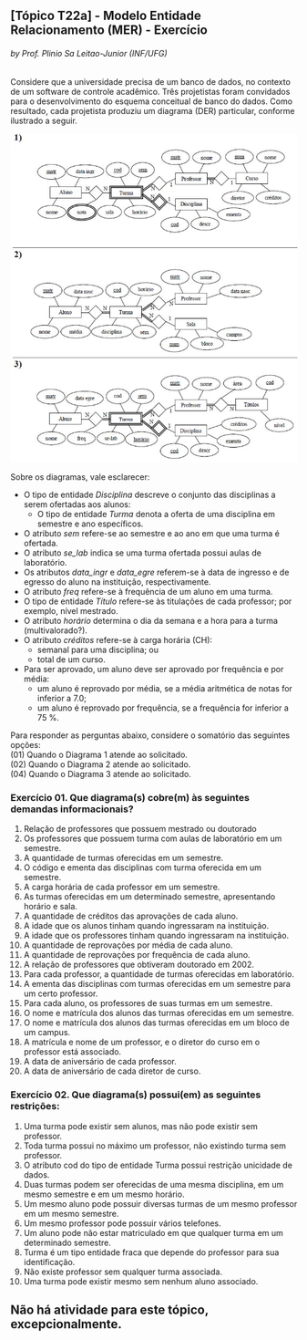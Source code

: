 ## [Tópico T22a] - Modelo Entidade Relacionamento (MER) - Exercício
###### *by Prof. Plinio Sa Leitao-Junior (INF/UFG)*

Considere que a universidade precisa de um banco de dados, no contexto de um software de controle acadêmico. Três projetistas foram convidados para o desenvolvimento do esquema conceitual de banco do dados. Como resultado, cada projetista produziu um diagrama (DER) particular, conforme ilustrado a seguir.

<img src="../media/fig-der-universidade.jpg" width="650">

Sobre os diagramas, vale esclarecer:
- O tipo de entidade _Disciplina_ descreve o conjunto das disciplinas a serem ofertadas aos alunos:
  - O tipo de entidade _Turma_ denota a oferta de uma disciplina em semestre e ano específicos.
- O atributo _sem_ refere-se ao semestre e ao ano em que uma turma é ofertada.
- O atributo _se_lab_ indica se uma turma ofertada possui aulas de laboratório.
- Os atributos _data_ingr_ e _data_egre_ referem-se à data de ingresso e de egresso do aluno na instituição, respectivamente.
- O atributo _freq_ refere-se à frequência de um aluno em uma turma.
- O tipo de entidade _Título_ refere-se às titulações de cada professor; por exemplo, nível mestrado.
- O atributo _horário_ determina o dia da semana e a hora para a turma (multivalorado?).
- O atributo _créditos_ refere-se à carga horária (CH):
  - semanal para uma disciplina; ou
  - total de um curso.
- Para ser aprovado, um aluno deve ser aprovado por frequência e por média:
  - um aluno é reprovado por média, se a média aritmética de notas for inferior a 7.0;
  - um aluno é reprovado por frequência, se a frequência for inferior a 75 %.

Para responder as perguntas abaixo, considere o somatório das seguintes opções:<br>
(01) Quando o Diagrama 1 atende ao solicitado.<br>
(02) Quando o Diagrama 2 atende ao solicitado.<br>
(04) Quando o Diagrama 3 atende ao solicitado.<br>

### Exercício 01. Que diagrama(s) cobre(m) às seguintes demandas informacionais?

1. Relação de professores que possuem mestrado ou doutorado
1. Os professores que possuem turma com aulas de laboratório em um semestre.
1. A quantidade de turmas oferecidas em um semestre.
1. O código e ementa das disciplinas com turma oferecida em um semestre.
1. A carga horária de cada professor em um semestre.
1. As turmas oferecidas em um determinado semestre, apresentando horário e sala.
1. A quantidade de créditos das aprovações de cada aluno.
1. A idade que os alunos tinham quando ingressaram na instituição.
1. A idade que os professores tinham quando ingressaram na instituição.
1. A quantidade de reprovações por média de cada aluno.
1. A quantidade de reprovações por frequência de cada aluno.
1. A relação de professores que obtiveram doutorado em 2002.
1. Para cada professor, a quantidade de turmas oferecidas em laboratório.
1. A ementa das disciplinas com turmas oferecidas em um semestre para um certo professor.
1. Para cada aluno, os professores de suas turmas em um semestre.
1. O nome e matrícula dos alunos das turmas oferecidas em um semestre.
1. O nome e matrícula dos alunos das turmas oferecidas em um bloco de um campus.
1. A matrícula e nome de um professor, e o diretor do curso em o professor está associado.
1. A data de aniversário de cada professor.
1. A data de aniversário de cada diretor de curso.

### Exercício 02. Que diagrama(s) possui(em) as seguintes restrições:

1. Uma turma pode existir sem alunos, mas não pode existir sem professor.
1. Toda turma possui no máximo um professor, não existindo turma sem professor.
1. O atributo cod do tipo de entidade Turma possui restrição unicidade de dados.
1. Duas turmas podem ser oferecidas de uma mesma disciplina, em um mesmo semestre e em um  mesmo horário.
1. Um mesmo aluno pode possuir diversas turmas de um mesmo professor em um mesmo semestre.
1. Um mesmo professor pode possuir vários telefones.
1. Um aluno pode não estar matriculado em que qualquer turma em um determinado semestre.
1. Turma é um tipo entidade fraca que depende do professor para sua identificação.
1. Não existe professor sem qualquer turma associada.
1. Uma turma pode existir mesmo sem nenhum aluno associado.

## Não há atividade para este tópico, excepcionalmente.
